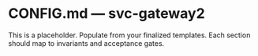 # CONFIG.md — svc-gateway2
This is a placeholder. Populate from your finalized templates. Each section should map to invariants and acceptance gates.
